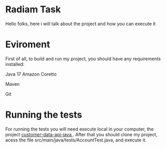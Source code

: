 # Radiam Task

Hello folks, here i will talk about the project and how you can execute it

<h1>Eviroment</h1>
First of all, to build and run my project, you should have any requirements installed:</p>
<p>Java 17 Amazon Coretto</p>
<p>Maven</p>
<p>Git</p>

<h1>Running the tests</h1>
For running the tests you will need execute local in your computer, the project <a href="https://bitbucket.org/thiagohcn/customer-data-api-java/src/master/"> customer-data-api-java </a>. After that you should clone my project, acess the file src/main/java/tests/AccountTest.java, and execute it.
